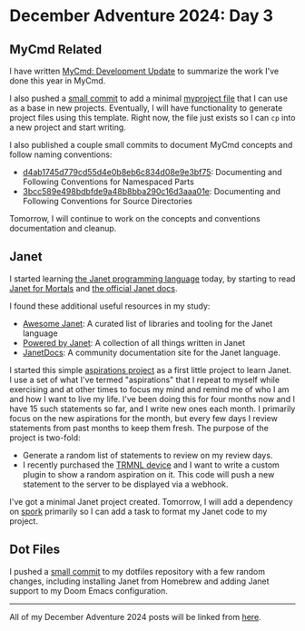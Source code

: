 # December Adventure 2024: Day 3

## MyCmd Related

I have written [MyCmd: Development Update](../2024-12-03-development-update/) to summarize the work I've done this year in MyCmd.

I also pushed a [small commit](https://github.com/travisbhartwell/mycmd/commit/4be0803398d1852ca9e68f59945c7c0b524158eb) to add a minimal [myproject file](https://github.com/travisbhartwell/mycmd/blob/4be0803398d1852ca9e68f59945c7c0b524158eb/support/templates/myproject) that I can use as a base in new projects. Eventually, I will have functionality to generate project files using this template. Right now, the file just exists so I can `cp` into a new project and start writing.

I also published a couple small commits to document MyCmd concepts and follow naming conventions:

* [d4ab1745d779cd55d4e0b8eb6c834d08e9e3bf75](https://github.com/travisbhartwell/mycmd/commit/d4ab1745d779cd55d4e0b8eb6c834d08e9e3bf75): Documenting and Following Conventions for Namespaced Parts
* [3bcc589e498bdbfde9a48b8bba290c16d3aaa01e](https://github.com/travisbhartwell/mycmd/commit/3bcc589e498bdbfde9a48b8bba290c16d3aaa01e): Documenting and Following Conventions for Source Directories

Tomorrow, I will continue to work on the concepts and conventions documentation and cleanup.

## Janet

I started learning [the Janet programming language](https://janet-lang.org) today, by starting to read [Janet for Mortals](https://janet.guide/) and [the official Janet docs](https://janet-lang.org/docs/index.html).

I found these additional useful resources in my study:

* [Awesome Janet](https://github.com/ahungry/awesome-janet): A curated list of libraries and tooling for the Janet language
* [Powered by Janet](https://goto-engineering.github.io/powered-by-janet/): A collection of all things written in Janet
* [JanetDocs](https://janetdocs.com): A community documentation site for the Janet language.

I started this simple [aspirations project](https://github.com/travisbhartwell/aspirations) as a first little project to learn Janet. I use a set of what I've termed "aspirations" that I repeat to myself while exercising and at other times to focus my mind and remind me of who I am and how I want to live my life. I've been doing this for four months now and I have 15 such statements so far, and I write new ones each month. I primarily focus on the new aspirations for the month, but every few days I review statements from past months to keep them fresh. The purpose of the project is two-fold:

* Generate a random list of statements to review on my review days.
* I recently purchased the [TRMNL device](https://usetrmnl.com) and I want to write a custom plugin to show a random aspiration on it. This code will push a new statement to the server to be displayed via a webhook.

I've got a minimal Janet project created. Tomorrow, I will add a dependency on [spork](https://github.com/janet-lang/spork) primarily so I can add a task to format my Janet code to my project.

## Dot Files

I pushed a [small commit](https://github.com/travisbhartwell/dotfiles/commit/fc35f7f7c0bcbc274b1283c8bfc907e1bdff324d) to my dotfiles repository with a few random changes, including installing Janet from Homebrew and adding Janet support to my Doom Emacs configuration.

---

All of my December Adventure 2024 posts will be linked from [here](../../december-adventure-2024).

